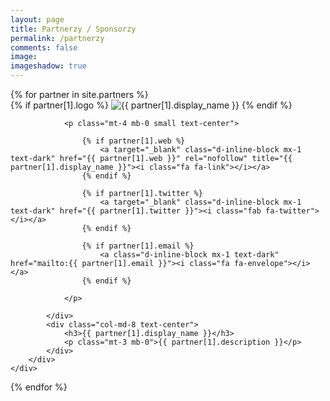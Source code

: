 ```yaml
---
layout: page
title: Partnerzy / Sponsorzy
permalink: /partnerzy
comments: false
image: 
imageshadow: true
---
```


<div class="list-authors mt-5">
{% for partner in site.partners %}   
    <div id="{{ partner[1].name }}" class="authorbox position-relative pb-5 pt-5 mb-4 mt-4 border">   
        <div class="row">
            <div class="wrapavname col-md-4 text-center">
                {% if partner[1].logo %}
                <img  class="partner-thumb" src="{{site.baseurl}}/{{ partner[1].logo }}" title="{{ partner[1].display_name }}" alt="{{ partner[1].display_name }}">
                {% endif %}

                <p class="mt-4 mb-0 small text-center">

                    {% if partner[1].web %}
                        <a target="_blank" class="d-inline-block mx-1 text-dark" href="{{ partner[1].web }}" rel="nofollow" title="{{ partner[1].display_name }}"><i class="fa fa-link"></i></a> 
                    {% endif %}

                    {% if partner[1].twitter %}
                        <a target="_blank" class="d-inline-block mx-1 text-dark" href="{{ partner[1].twitter }}"><i class="fab fa-twitter"></i></a>
                    {% endif %}

                    {% if partner[1].email %}
                        <a class="d-inline-block mx-1 text-dark" href="mailto:{{ partner[1].email }}"><i class="fa fa-envelope"></i></a>
                    {% endif %}

                </p>
                
            </div>
            <div class="col-md-8 text-center">
                <h3>{{ partner[1].display_name }}</h3>
                <p class="mt-3 mb-0">{{ partner[1].description }}</p> 
            </div>
        </div> 
    </div>    
{% endfor %}
</div>
